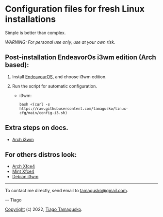 # Configuration files for fresh Linux installations

Simple is better than complex.

*WARNING: For personal use only, use at your own risk.*

## Post-installation EndeavorOs i3wm edition (Arch based):

1. Install [EndeavourOS](https://endeavouros.com/), and choose i3wm edition.

2. Run the script for automatic configuration.

    * i3wm:

          bash <(curl -s https://raw.githubusercontent.com/tamagusko/linux-cfg/main/config-i3.sh)

## Extra steps on docs.

- [Arch i3wm](docs/Arch-i3wm.md)

## For others distros look:

- [Arch Xfce4](docs/Arch-xfce4.md)
- [Mint Xfce4](docs/Mint-xfce4.md)
- [Debian i3wm](docs/Debian-i3wm.md)

---

To contact me directly, send email to [tamagusko@gmail.com](mailto:tamagusko@gmail.com).

-- Tiago

[Copyright](LICENSE) (c) 2022, [Tiago Tamagusko](https://github.com/tamagusko).
